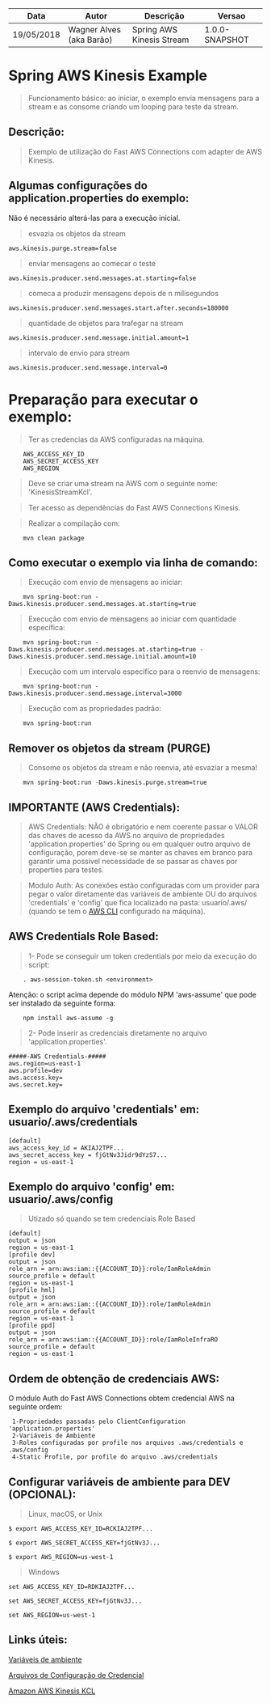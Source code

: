 | Data | Autor | Descrição | Versao |
| --- | --- | --- | --- |
| 19/05/2018 | Wagner Alves (aka Barão) | Spring AWS Kinesis Stream | 1.0.0-SNAPSHOT | 

# Spring AWS Kinesis Example

> Funcionamento básico: ao iniciar, o exemplo envia mensagens para a stream e as consome criando um looping para teste da stream.

## Descrição:

> Exemplo de utilização do Fast AWS Connections com adapter de AWS Kinesis.


## Algumas configurações do application.properties do exemplo:
Não é necessário alterá-las para a execução inicial.

> esvazia os objetos da stream
```
aws.kinesis.purge.stream=false
```
> enviar mensagens ao comecar o teste
```
aws.kinesis.producer.send.messages.at.starting=false
```
> comeca a produzir mensagens depois de n milisegundos
```
aws.kinesis.producer.send.messages.start.after.seconds=180000
```
> quantidade de objetos para trafegar na stream
```
aws.kinesis.producer.send.message.initial.amount=1
```
> intervalo de envio para stream
```
aws.kinesis.producer.send.message.interval=0
```

# Preparação para executar o exemplo:

> Ter as credencias da AWS configuradas na máquina.
```
    AWS_ACCESS_KEY_ID
    AWS_SECRET_ACCESS_KEY
    AWS_REGION
```

> Deve se criar uma stream na AWS com o seguinte nome: 'KinesisStreamKcl'.

> Ter acesso as dependências do Fast AWS Connections Kinesis.

> Realizar a compilação com: 
```
    mvn clean package
```

## Como executar o exemplo via linha de comando:

> Execução com envio de mensagens ao iniciar:
```
    mvn spring-boot:run -Daws.kinesis.producer.send.messages.at.starting=true
```

> Execução com envio de mensagens ao iniciar com quantidade específica:
```
    mvn spring-boot:run -Daws.kinesis.producer.send.messages.at.starting=true -Daws.kinesis.producer.send.message.initial.amount=10
```

> Execução com um intervalo específico para o reenvio de mensagens:
```
    mvn spring-boot:run -Daws.kinesis.producer.send.message.interval=3000
```

> Execução com as propriedades padrão:
```
    mvn spring-boot:run 
```

## Remover os objetos da stream (PURGE)
> Consome os objetos da stream e não reenvia, até esvaziar a mesma!
```
    mvn spring-boot:run -Daws.kinesis.purge.stream=true
```


## IMPORTANTE (AWS Credentials):

> AWS Credentials: NÃO é obrigatório e nem coerente passar o VALOR das chaves de acesso da AWS no arquivo de propriedades 'application.properties' do Spring ou em qualquer outro arquivo de configuração, porem deve-se se manter as chaves em branco para garantir uma possível necessidade de se passar as chaves por properties para testes.

> Modulo Auth: As conexões estão configuradas com um provider para pegar o valor diretamente das variáveis de ambiente OU do arquivos 'credentials' e 'config' que fica localizado na pasta: usuario/.aws/ (quando se tem o [AWS CLI](http://docs.aws.amazon.com/pt_br/cli/latest/userguide/cli-chap-getting-started.html) configurado na máquina).

## AWS Credentials Role Based:

> 1- Pode se conseguir um token credentials por meio da execução do script:
```
    . aws-session-token.sh <environment>
```
Atenção: o script acima depende do módulo NPM 'aws-assume' que pode ser instalado da seguinte forma:
```
    npm install aws-assume -g
```

> 2- Pode inserir as credenciais diretamente no arquivo 'application.properties'.
```
#####-AWS Credentials-#####
aws.region=us-east-1
aws.profile=dev
aws.access.key=
aws.secret.key=
```

## Exemplo do arquivo 'credentials' em: usuario/.aws/credentials

```
[default]
aws_access_key_id = AKIAJ2TPF...
aws_secret_access_key = fjGtNv3Jidr9dYzS7...
region = us-east-1

```

## Exemplo do arquivo 'config' em: usuario/.aws/config
> Utizado só quando se tem credenciais Role Based

```
[default]
output = json
region = us-east-1
[profile dev]
output = json
role_arn = arn:aws:iam::{{ACCOUNT_ID}}:role/IamRoleAdmin
source_profile = default
region = us-east-1
[profile hml]
output = json
role_arn = arn:aws:iam::{{ACCOUNT_ID}}:role/IamRoleAdmin
source_profile = default
region = us-east-1
[profile ppd]
output = json
role_arn = arn:aws:iam::{{ACCOUNT_ID}}:role/IamRoleInfraRO
source_profile = default
region = us-east-1

```
## Ordem de obtenção de credenciais AWS:

 O módulo Auth do Fast AWS Connections obtem credencial AWS na seguinte ordem:

```
 1-Propriedades passadas pelo ClientConfiguration 'application.properties'
 2-Variáveis de Ambiente
 3-Roles configuradas por profile nos arquivos .aws/credentials e .aws/config
 4-Static Profile, por profile do arquivo .aws/credentials

```

## Configurar variáveis de ambiente para DEV (OPCIONAL):

> Linux, macOS, or Unix
```
$ export AWS_ACCESS_KEY_ID=RCKIAJ2TPF...

$ export AWS_SECRET_ACCESS_KEY=fjGtNv3J...

$ export AWS_REGION=us-west-1
```

> Windows
```
set AWS_ACCESS_KEY_ID=RDKIAJ2TPF...

set AWS_SECRET_ACCESS_KEY=fjGtNv3J...

set AWS_REGION=us-west-1
```

## Links úteis:

[Variáveis de ambiente](http://docs.aws.amazon.com/pt_br/cli/latest/userguide/cli-environment.html)

[Arquivos de Configuração de Credencial](http://docs.aws.amazon.com/pt_br/cli/latest/userguide/cli-config-files.html)

[Amazon AWS Kinesis KCL](https://docs.aws.amazon.com/streams/latest/dev/developing-consumers-with-kcl.html)


